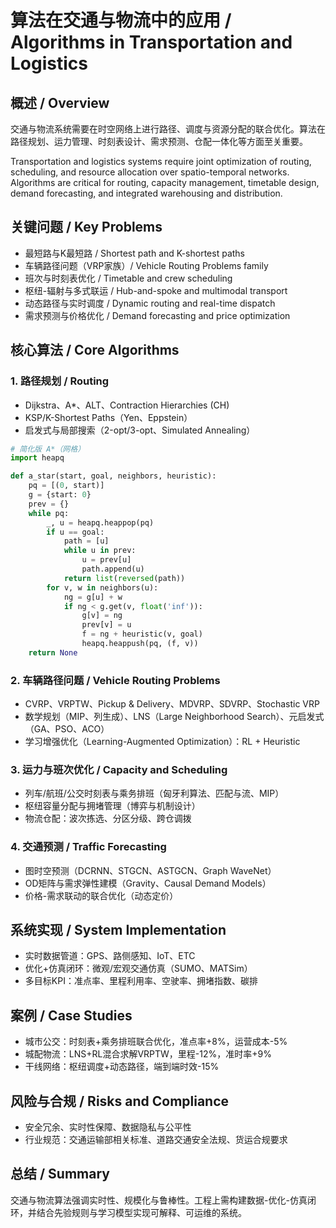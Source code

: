 # 算法在交通与物流中的应用 / Algorithms in Transportation and Logistics

## 概述 / Overview

交通与物流系统需要在时空网络上进行路径、调度与资源分配的联合优化。算法在路径规划、运力管理、时刻表设计、需求预测、仓配一体化等方面至关重要。

Transportation and logistics systems require joint optimization of routing, scheduling, and resource allocation over spatio-temporal networks. Algorithms are critical for routing, capacity management, timetable design, demand forecasting, and integrated warehousing and distribution.

## 关键问题 / Key Problems

- 最短路与K最短路 / Shortest path and K-shortest paths
- 车辆路径问题（VRP家族）/ Vehicle Routing Problems family
- 班次与时刻表优化 / Timetable and crew scheduling
- 枢纽-辐射与多式联运 / Hub-and-spoke and multimodal transport
- 动态路径与实时调度 / Dynamic routing and real-time dispatch
- 需求预测与价格优化 / Demand forecasting and price optimization

## 核心算法 / Core Algorithms

### 1. 路径规划 / Routing

- Dijkstra、A*、ALT、Contraction Hierarchies (CH)
- KSP/K-Shortest Paths（Yen、Eppstein）
- 启发式与局部搜索（2-opt/3-opt、Simulated Annealing）

```python
# 简化版 A*（网格）
import heapq

def a_star(start, goal, neighbors, heuristic):
    pq = [(0, start)]
    g = {start: 0}
    prev = {}
    while pq:
        _, u = heapq.heappop(pq)
        if u == goal:
            path = [u]
            while u in prev:
                u = prev[u]
                path.append(u)
            return list(reversed(path))
        for v, w in neighbors(u):
            ng = g[u] + w
            if ng < g.get(v, float('inf')):
                g[v] = ng
                prev[v] = u
                f = ng + heuristic(v, goal)
                heapq.heappush(pq, (f, v))
    return None
```

### 2. 车辆路径问题 / Vehicle Routing Problems

- CVRP、VRPTW、Pickup & Delivery、MDVRP、SDVRP、Stochastic VRP
- 数学规划（MIP、列生成）、LNS（Large Neighborhood Search）、元启发式（GA、PSO、ACO）
- 学习增强优化（Learning-Augmented Optimization）：RL + Heuristic

### 3. 运力与班次优化 / Capacity and Scheduling

- 列车/航班/公交时刻表与乘务排班（匈牙利算法、匹配与流、MIP）
- 枢纽容量分配与拥堵管理（博弈与机制设计）
- 物流仓配：波次拣选、分区分级、跨仓调拨

### 4. 交通预测 / Traffic Forecasting

- 图时空预测（DCRNN、STGCN、ASTGCN、Graph WaveNet）
- OD矩阵与需求弹性建模（Gravity、Causal Demand Models）
- 价格-需求联动的联合优化（动态定价）

## 系统实现 / System Implementation

- 实时数据管道：GPS、路侧感知、IoT、ETC
- 优化+仿真闭环：微观/宏观交通仿真（SUMO、MATSim）
- 多目标KPI：准点率、里程利用率、空驶率、拥堵指数、碳排

## 案例 / Case Studies

- 城市公交：时刻表+乘务排班联合优化，准点率+8%，运营成本-5%
- 城配物流：LNS+RL混合求解VRPTW，里程-12%，准时率+9%
- 干线网络：枢纽调度+动态路径，端到端时效-15%

## 风险与合规 / Risks and Compliance

- 安全冗余、实时性保障、数据隐私与公平性
- 行业规范：交通运输部相关标准、道路交通安全法规、货运合规要求

## 总结 / Summary

交通与物流算法强调实时性、规模化与鲁棒性。工程上需构建数据-优化-仿真闭环，并结合先验规则与学习模型实现可解释、可运维的系统。
